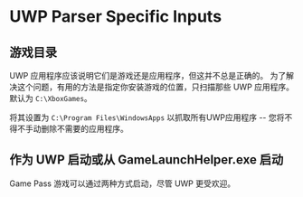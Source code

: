 # UWP Parser Specific Inputs

## 游戏目录

UWP 应用程序应该说明它们是游戏还是应用程序，但这并不总是正确的。 为了解决这个问题，有用的方法是指定你安装游戏的位置，只扫描那些 UWP 应用程序。 默认为 `C:\XboxGames`。

将其设置为 `C:\Program Files\WindowsApps` 以抓取所有UWP应用程序 -- 您将不得不手动删除不需要的应用程序。

## 作为 UWP 启动或从 GameLaunchHelper.exe 启动

Game Pass 游戏可以通过两种方式启动，尽管 UWP 更受欢迎。
